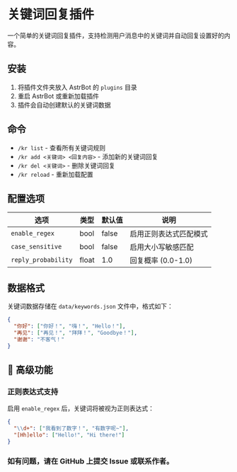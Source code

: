# 关键词回复插件 

一个简单的关键词回复插件，支持检测用户消息中的关键词并自动回复设置好的内容。

## 安装
1. 将插件文件夹放入 AstrBot 的 `plugins` 目录
2. 重启 AstrBot 或重新加载插件
3. 插件会自动创建默认的关键词数据

## 命令
- `/kr list` - 查看所有关键词规则
- `/kr add <关键词> <回复内容>` - 添加新的关键词回复
- `/kr del <关键词>` - 删除关键词回复
- `/kr reload` - 重新加载配置


## 配置选项

| 选项 | 类型 | 默认值 | 说明 |
|------|------|--------|------|
| `enable_regex` | bool | false | 启用正则表达式匹配模式 |
| `case_sensitive` | bool | false | 启用大小写敏感匹配 |
| `reply_probability` | float | 1.0 | 回复概率 (0.0-1.0) |

## 数据格式

关键词数据存储在 `data/keywords.json` 文件中，格式如下：

```json
{
  "你好": ["你好！", "嗨！", "Hello！"],
  "再见": ["再见！", "拜拜！", "Goodbye！"],
  "谢谢": "不客气！"
}
```

## 🔧 高级功能

### 正则表达式支持
启用 `enable_regex` 后，关键词将被视为正则表达式：
```json
{
  "\\d+": ["我看到了数字！", "有数字呢~"],
  "[Hh]ello": ["Hello!", "Hi there!"]
}
```

### 如有问题，请在 GitHub 上提交 Issue 或联系作者。
